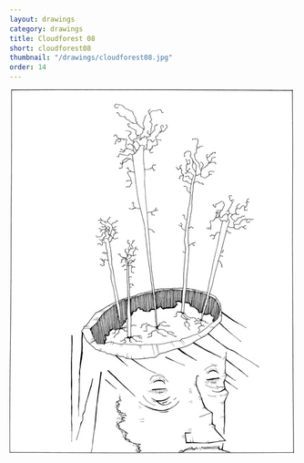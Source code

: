 ```yaml
---
layout: drawings
category: drawings
title: Cloudforest 08
short: cloudforest08
thumbnail: "/drawings/cloudforest08.jpg"
order: 14
---
```


<img class="noborder" src="/drawings/cloudforest08.jpg" width="500" height="639" alt="cloudforest 08">